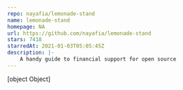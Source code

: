 ```yaml
---
repo: nayafia/lemonade-stand
name: lemonade-stand
homepage: NA
url: https://github.com/nayafia/lemonade-stand
stars: 7418
starredAt: 2021-01-03T05:05:45Z
description: |-
    A handy guide to financial support for open source
---
```


[object Object]
